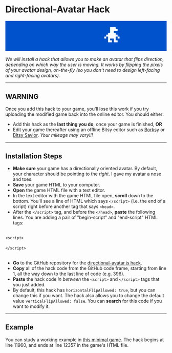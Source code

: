 
# Directional-Avatar Hack

![directional-avatar.gif](directional-avatar.gif)

*We will install a hack that allows you to make an avatar that flips direction, depending on which way the user is moving. It works by flipping the pixels of your avatar design, on-the-fly (so you don't need to design left-facing and right-facing avatars).*

---

## WARNING

Once you add this hack to your game, you'll lose this work if you try uploading the modified game back into the online editor. You should either: 

* Add this hack as the **last thing you do**, once your game is finished, **OR**
* Edit your game thereafter using an offline Bitsy editor such as [Borksy](https://ayolland.itch.io/borksy) or [Bitsy Savior](https://aloelazoe.itch.io/bitsy-savior). *Your mileage may vary!!!*

---

## Installation Steps

* **Make sure** your game has a directionally oriented avatar. By default, your character should be pointing to the *right*. I gave my avatar a nose and toes. 
* **Save** your game HTML to your computer.
* **Open** the game HTML file with a text editor. 
* In the text editor with the game HTML file open, **scroll** down to the bottom. You'll see a line of HTML which says `</script>` (i.e. the end of a script) right before another tag that says `<head>`.
* After the `</script>` tag, and before the `</head>`, **paste** the following lines. You are adding a pair of "begin-script" and "end-script" HTML tags:

```

<script>

</script>


```

* **Go** to the GitHub repository for the [directional-avatar.js hack](https://github.com/seleb/bitsy-hacks/blob/main/dist/directional-avatar.js).
* **Copy** all of the hack code from the GitHub code frame, starting from line 1, all the way down to the last line of code (e.g. 396).
* **Paste** the hack code *in between* the `<script>` and `</script>` tags that you just added.
* By default, this hack has `horizontalFlipAllowed: true`, but you can change this if you want. The hack also allows you to change the default value `verticalFlipAllowed: false`. You can **search** for this code if you want to modify it. 

---

## Example

You can study a working example in [this minimal game](directional_avatar_game.html). The hack begins at line 11960, and ends at line 12357 in the game's HTML file.




